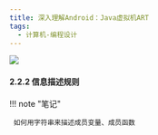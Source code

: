 ```yaml
---
title: 深入理解Android：Java虚拟机ART
tags:
  - 计算机-编程设计
---
```


![](https://cdn.weread.qq.com/weread/cover/69/YueWen_25123576/s_YueWen_25123576.jpg)


#### 2.2.2 信息描述规则




!!! note "笔记"

	 如何用字符串来描述成员变量、成员函数 

